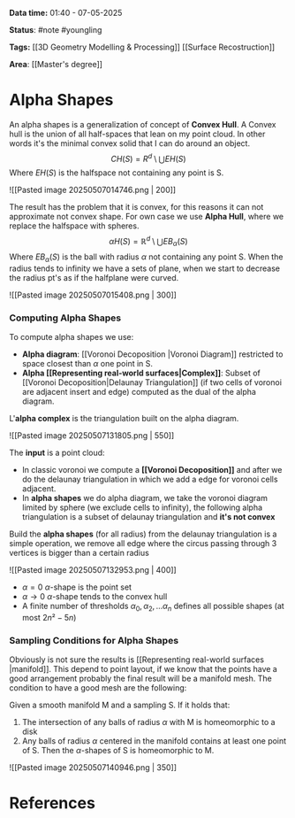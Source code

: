 **Data time:** 01:40 - 07-05-2025

**Status**: #note #youngling 

**Tags:** [[3D Geometry Modelling & Processing]] [[Surface Recostruction]]

**Area**: [[Master's degree]]
# Alpha Shapes

An alpha shapes is a generalization of concept of **Convex Hull**. A Convex hull is the union of all half-spaces that lean on my point cloud. In other words it's the minimal convex solid that I can do around an object.
$$CH(S) = R^d \setminus \bigcup EH(S) $$
Where $EH(S)$ is the halfspace not containing any point is S.

![[Pasted image 20250507014746.png | 200]]

The result has the problem that it is convex, for this reasons it can not approximate not convex shape. For own case we use **Alpha Hull**, where we replace the halfspace with spheres.
$$\alpha H(S) = \mathbb{R}^d \setminus \bigcup EB_{\alpha}(S)$$
Where $EB_{\alpha}(S)$ is the ball with radius $\alpha$ not containing any point S. When the radius tends to infinity we have a sets of plane, when we start to decrease the radius pt's as if the halfplane were curved. 

![[Pasted image 20250507015408.png | 300]]


### Computing Alpha Shapes
To compute alpha shapes we use:
- **Alpha diagram**: [[Voronoi Decoposition |Voronoi Diagram]] restricted to space closest than $\alpha$ one point in S.
- **Alpha [[Representing real-world surfaces|Complex]]**: Subset of [[Voronoi Decoposition|Delaunay Triangulation]] (if two cells of voronoi are adjacent insert and edge) computed as the dual of the alpha diagram.

L'**alpha complex** is the triangulation built on the alpha diagram.

![[Pasted image 20250507131805.png | 550]]

The **input** is a point cloud:
- In classic voronoi we compute a **[[Voronoi Decoposition]]** and after we do the delaunay triangulation in which we add a edge for voronoi cells adjacent.
- In **alpha shapes** we do alpha diagram, we take the voronoi diagram limited by sphere (we exclude cells to infinity), the following alpha triangulation is a subset of delaunay triangulation and **it's not convex**

Build the **alpha shapes** (for all radius) from the delaunay triangulation is a simple operation, we remove all edge where the circus passing through 3 vertices is bigger than a certain radius

![[Pasted image 20250507132953.png | 400]]
- $\alpha = 0$      $\alpha$-shape is the point set
- $\alpha \to 0$     $\alpha$-shape tends to the convex hull
- A finite number of thresholds $\alpha_0 , \alpha_2 , \dots \alpha_n$ defines all possible shapes (at most $2n² - 5n$)

### Sampling Conditions for Alpha Shapes
Obviously is not sure the results is [[Representing real-world surfaces |manifold]]. This depend to point layout, if we know that the points have a good arrangement probably the final result will be a manifold mesh. The condition to have a good mesh are the following:

Given a smooth manifold M and a sampling S. If it holds that:
1. The intersection of any balls of radius $\alpha$ with M is homeomorphic to a disk 
2. Any balls of radius $\alpha$ centered in the manifold contains at least one point of S.
Then the $\alpha$-shapes of S is homeomorphic to M.

![[Pasted image 20250507140946.png | 350]]


# References